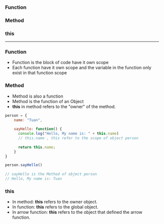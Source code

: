 ### Function
### Method
### this

-----------------------------------------------

### Function

* Function is the block of code have it own scope
* Each function have it own scope and the variable in the function only exist in that function scope

### Method

* Method is also a function
* Method is the function of an Object
* **this** in method refers to the "owner" of the method.

```js
person = {
    name: "Tuan",
    
    sayHello: function() {
      console.log("Hello, My name is: " + this.name) 
      // this.name , this refer to the scope of object person
      
      return this.name;
    }
}

person.sayHello()
  
// sayHello is the Method of object person
// Hello, My name is: Tuan

```

### this

* In method: **this** refers to the owner object.
* In function: **this** refers to the global object.
* In arrow function: **this** refers to the object that defined the arrow function.
